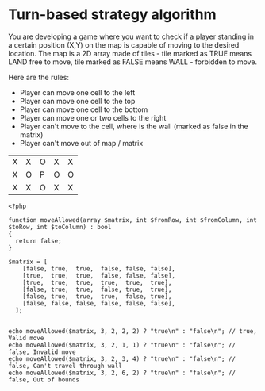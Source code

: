 # Turn-based strategy algorithm

You are developing a game where you want to check if a player standing in a certain position (X,Y) on the map is capable of moving to the desired location. The map is a 2D array made of tiles - tile marked as TRUE means LAND free to move, tile marked as FALSE means WALL - forbidden to move.

Here are the rules:
- Player can move one cell to the left
- Player can move one cell to the top
- Player can move one cell to the bottom
- Player can move one or two cells to the right
- Player can't move to the cell, where is the wall (marked as false in the matrix)
- Player can't move out of map / matrix


|  |  |  |  |  |
|---|---|---|---|---|
| X | X | O | X | X |
| X | O | P | O | O |
| X | X | O | X | X |

```
<?php

function moveAllowed(array $matrix, int $fromRow, int $fromColumn, int $toRow, int $toColumn) : bool
{
  return false;
}

$matrix = [
    [false, true,  true,  false, false, false],
    [true,  true,  true,  false, false, false],
    [true,  true,  true,  true,  true,  true],
    [false, true,  true,  false, true,  true],
    [false, true,  true,  true,  false, true],
    [false, false, false, false, false, false],
  ];
  

echo moveAllowed($matrix, 3, 2, 2, 2) ? "true\n" : "false\n"; // true, Valid move
echo moveAllowed($matrix, 3, 2, 1, 1) ? "true\n" : "false\n"; // false, Invalid move
echo moveAllowed($matrix, 3, 2, 3, 4) ? "true\n" : "false\n"; // false, Can't travel through wall
echo moveAllowed($matrix, 3, 2, 6, 2) ? "true\n" : "false\n"; // false, Out of bounds
```
